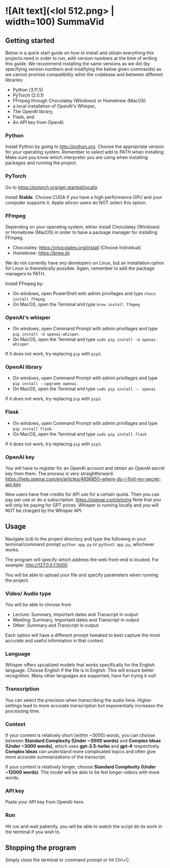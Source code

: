 # ![Alt text](<lol 512.png> | width=100) SummaVid

## Getting started

Below is a quick start guide on how to install and obtain everything this projects need in order to run, with version numbers at the time of writing this guide. We recommend installing the same versions as we did (by specifying version numbers and modifying the below given commands) as we cannot promise compatibility wihin the codebase and between different libraries:

- Python (3.11.5)
- PyTorch (2.0.1)
- FFmpeg through Chocolatey (Windows) or Homebrew (MacOS)
- a local installation of OpenAI's Whisper,
- The OpenAI library,
- Flask, and
- An API key from OpenAI.

### Python

Install Python by going to http://python.org. Choose the appropriate version for your operating system. Remember to select add to PATH when installing.
Make sure you know which interpreter you are using when installing packages and running the project.

### PyTorch

Go to https://pytorch.org/get-started/locally

Install **Stable**. Choose CUDA if you have a high performance GPU and your computer supports it. Apple silicon users do NOT select this option.

### FFmpeg

Depending on your operating system, either install Chocolatey (Windows) or Homebrew (MacOS) in order to have a package manager for installing FFmpeg.

- Chocolatey: https://chocolatey.org/install (Choose Individual)
- Homebrew: https://brew.sh

We do not currently have any developers on Linux, but an installation option for Linux is theoretically possible.
Again, remember to add the package managers to PATH.

Install FFmpeg by:

- On windows, open PowerShell with admin privillages and type `choco install ffmpeg`.
- On MacOS, open the Terminal and type `brew install ffmpeg `

### OpenAI's whisper

- On windows, open Command Prompt with admin privillages and type `pip install -U openai-whisper`.
- On MacOS, open the Terminal and type `sudo pip install -U openai-whisper `

If it does not work, try replacing `pip` with `pip3`.

### OpenAI library

- On windows, open Command Prompt with admin privillages and type `pip install --upgrade openai`.
- On MacOS, open the Terminal and type `sudo pip install -- openai `

If it does not work, try replacing `pip` with `pip3`.

### Flask

- On windows, open Command Prompt with admin privillages and type `pip install flask`.
- On MacOS, open the Terminal and type `sudo pip install flask `

If it does not work, try replacing `pip` with `pip3`.

### OpenAI key

You will have to register for an OpenAI account and obtain an OpenAI secret key from them. The process is very straightforward.
https://help.openai.com/en/articles/4936850-where-do-i-find-my-secret-api-key

New users have free credits for API use for a certain quota. Then you can pay per use or do a subscription.
https://openai.com/pricing
Note that you will only be paying for GPT prices. Whisper is running locally and you will NOT be charged by the Whisper API.

## Usage

Navigate (cd) to the project directory and type the following in your terminal/command prompt
`python app.py` or `python3 app.py`, whichever works.

The program will specify which address the web front-end is located. For example: http://127.0.0.1:5000

You will be able to upload your file and specify parameters when running the project.

### Video/ Audio type

You will be able to choose from

- Lecture: Summary, Important dates and Transcript in output
- Meeting: Summary, Important dates and Transcript in output
- Other: Summary and Transcript in output

Each option will have a different prompt tweaked to best capture the most accurate and useful information in that context.

### Language

Whisper offers spcialized models that works specifically for the English language. Choose English if the file is in English. This will ensure better recognition. Many other languages are supported, have fun trying it out!

### Transcription

You can select the precision when transcribing the audio here. Higher settings lead to more accurate transcription but exponentially increases the processing time.

### Context

If your content is relatively short (within ~3000) words, you can choose between **Standard Complexity (Under ~3000 words)** and **Complex Ideas (Under ~3000 words)**, which uses **gpt-3.5-turbo** and **gpt-4** respectively. **Complex Ideas** can understand more complicated topics and often give more accurate summarizations of the transcript.

If your content is relatively longer, choose **Standard Complexity (Under ~12000 words)**. The model will be able to be fed longer videos with more words.

### API key

Paste your API key from OpenAI here.

### Run

Hit run and wait patiently, you will be able to watch the script do its work in the terminal if you wish to.

## Stopping the program

Simply close the terminal or command prompt or hit Ctrl+C.
